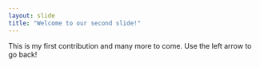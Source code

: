 ```yaml
---
layout: slide
title: "Welcome to our second slide!"
---
```

This is my first contribution and many more to come.
Use the left arrow to go back!
